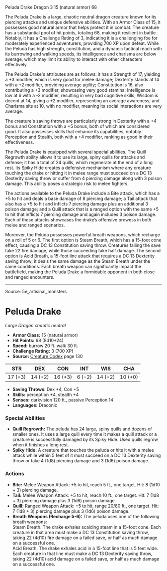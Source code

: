 <MonsterName/>Peluda Drake</MonsterName>
<CreatureType/>Dragon</CreatureType>
<CR/>3</CR>
<AC/>15 (natural armor)</AC>
<HP/>68</HP>
<summary>The Peluda Drake is a large, chaotic neutral dragon creature known for its piercing attacks and unique defensive abilities. With an Armor Class of 15, it possesses good natural armor that helps protect it in combat. The creature has a substantial pool of hit points, totaling 68, making it resilient in battle. Notably, it has a Challenge Rating of 3, indicating it is a challenging foe for moderately experienced adventurers, providing 700 XP upon defeat. While the Peluda has high strength, constitution, and a dynamic tactical reach with its burrowing and walking speeds, its intelligence and charisma are below average, which may limit its ability to interact with other characters effectively.</summary>

<detail>

The Peluda Drake's attributes are as follows: it has a Strength of 17, yielding a +3 modifier, which is very good for melee damage; Dexterity stands at 14 with a +2 modifier, providing average agility; Constitution is 16, also contributing a +3 modifier, showcasing very good stamina; Intelligence is low at 6 with a -2 modifier, resulting in very bad cognitive skills; Wisdom is decent at 14, giving a +2 modifier, representing an average awareness; and Charisma sits at 10, with no modifier, meaning its social interactions are very average. 

The creature's saving throws are particularly strong in Dexterity with a +4 bonus and Constitution with a +5 bonus, both of which are considered good. It also possesses skills that enhance its capabilities, notably Perception and Stealth, both with a +4 modifier, ranking as good in their effectiveness. 

The Peluda Drake is equipped with several special abilities. The Quill Regrowth ability allows it to use its large, spiny quills for attacks and defense; it has a total of 24 quills, which regenerate at the end of a long rest. Its Spiky Hide creates a defensive mechanism where any creature touching the drake or hitting it in melee range must succeed on a DC 13 Dexterity saving throw or suffer from 4 piercing damage along with 3 poison damage. This ability poses a strategic risk to melee fighters.

The actions available to the Peluda Drake include a Bite attack, which has a +5 to hit and deals a base damage of 8 piercing damage; a Tail attack that also has a +5 to hit and inflicts 7 piercing damage plus an additional 3 poison damage; and a Quill attack that is a ranged option with the same +5 to hit that inflicts 7 piercing damage and again includes 3 poison damage. Each of these attacks showcases the drake’s offensive prowess in both melee and ranged scenarios.

Moreover, the Peluda possesses powerful breath weapons, which recharge on a roll of 5 or 6. The first option is Steam Breath, which has a 15-foot cone effect, causing a DC 13 Constitution saving throw. Creatures failing the save take 22 fire damage, while those succeeding take half damage. The second option is Acid Breath, a 15-foot line attack that requires a DC 13 Dexterity saving throw; it deals the same damage as the Steam Breath under the same conditions. Each breath weapon can significantly impact the battlefield, making the Peluda Drake a formidable opponent in both close and ranged encounters.</detail>



---

Source: 5e_artisinal_monsters

# Peluda Drake

*Large* *Dragon* *chaotic neutral*

- **Armor Class:** 15 (natural armor)
- **Hit Points:** 68 (8d10+24)
- **Speed:** burrow 20 ft. walk 30 ft.
- **Challenge Rating:** 3 (700 XP)
- **Source:** [Creature Codex](https://koboldpress.com/kpstore/product/creature-codex-for-5th-edition-dnd) page 130

| STR | DEX | CON | INT | WIS | CHA |
| --- | --- | --- | --- | --- | --- |
| 17 (+3) | 14 (+2) | 16 (+3) | 6 (-2) | 14 (+2) | 10 (+0) |

- **Saving Throws**: Dex +4, Con +5
- **Skills:** perception +4, stealth +4
- **Senses:** darkvision 120 ft., passive Perception 14
- **Languages:** Draconic

### Special Abilities

- **Quill Regrowth:** The peluda has 24 large, spiny quills and dozens of smaller ones. It uses a large quill every time it makes a quill attack or a creature is successfully damaged by its Spiky Hide. Used quills regrow when it finishes a long rest.
- **Spiky Hide:** A creature that touches the peluda or hits it with a melee attack while within 5 feet of it must succeed on a DC 13 Dexterity saving throw or take 4 (1d8) piercing damage and 3 (1d6) poison damage.

### Actions

- **Bite:** Melee Weapon Attack: +5 to hit, reach 5 ft., one target. Hit: 8 (1d10 + 3) piercing damage.
- **Tail:** Melee Weapon Attack: +5 to hit, reach 10 ft., one target. Hit: 7 (1d8 + 3) piercing damage plus 3 (1d6) poison damage.
- **Quill:** Ranged Weapon Attack: +5 to hit, range 20/80 ft., one target. Hit: 7 (1d8 + 3) piercing damage plus 3 (1d6) poison damage.
- **Breath Weapons (Recharge 5-6):** The peluda uses one of the following breath weapons:<br>Steam Breath. The drake exhales scalding steam in a 15-foot cone. Each creature in that area must make a DC 13 Constitution saving throw, taking 22 (4d10) fire damage on a failed save, or half as much damage on a successful one.<br>Acid Breath. The drake exhales acid in a 15-foot line that is 5 feet wide. Each creature in that line must make a DC 13 Dexterity saving throw, taking 22 (4d10) acid damage on a failed save, or half as much damage on a successful one.





